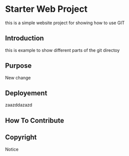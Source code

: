 # Starter Web Project

this is a simple website project for showing how to use GIT 

## Introduction 

this is example to show different parts of the git directoy
## Purpose
New change

## Deployement 

zaazddazazd
## How To Contribute


## Copyright
Notice

